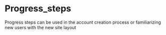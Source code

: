 # Progress_steps
Progress steps can be used in the account creation process or familiarizing new users with the new site layout
